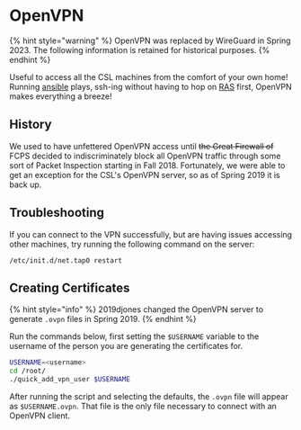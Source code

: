 # OpenVPN

{% hint style="warning" %}
OpenVPN was replaced by WireGuard in Spring 2023. The following information is retained for historical purposes.
{% endhint %}

Useful to access all the CSL machines from the comfort of your own home! Running [ansible](../technologies/tools/ansible.md) plays, ssh-ing without having to hop on [RAS](../services/remote-access/) first, OpenVPN makes everything a breeze!

## History

We used to have unfettered OpenVPN access until ~~the Great Firewall of~~ FCPS decided to indiscriminately block all OpenVPN traffic through some sort of Packet Inspection starting in Fall 2018. Fortunately, we were able to get an exception for the CSL's OpenVPN server, so as of Spring 2019 it is back up.

## Troubleshooting

If you can connect to the VPN successfully, but are having issues accessing other machines, try running the following command on the server:

```
/etc/init.d/net.tap0 restart
```

## Creating Certificates

{% hint style="info" %}
2019djones changed the OpenVPN server to generate `.ovpn` files in Spring 2019.
{% endhint %}

Run the commands below, first setting the `$USERNAME` variable to the username of the person you are generating the certificates for.

```bash
USERNAME=<username>
cd /root/
./quick_add_vpn_user $USERNAME
```

After running the script and selecting the defaults, the `.ovpn` file will appear as `$USERNAME.ovpn`. That file is the only file necessary to connect with an OpenVPN client.
